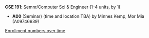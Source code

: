 **CSE 191**: Semnr/Computer Sci & Engineer (1–4 units, by 1)

- **A00** (Seminar) (time and location TBA) by Minnes Kemp, Mor Mia (A09746939)

[Enrollment numbers over time](./CSE191.tsv)
